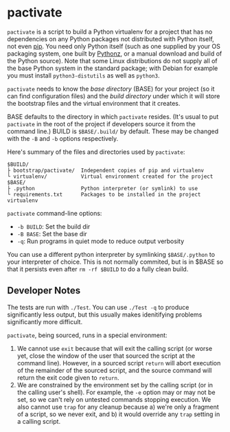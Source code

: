 pactivate
=========

`pactivate` is a script to build a Python virtualenv for a project that has
no dependencies on any Python packages not distributed with Python itself,
not even [pip]. You need only Python itself (such as one supplied by your
OS packaging system, one built by [Pythonz], or a manual download and build
of the Python source). Note that some Linux distributions do not supply all
of the base Python system in the standard package; with Debian for example
you must install `python3-distutils` as well as `python3`.

`pactivate` needs to know the _base directory_ (BASE) for your project
(so it can find configuration files) and the _build directory_ under which
it will store the bootstrap files and the virtual environment that it
creates.

BASE defaults to the directory in which `pactivate` resides. (It's usual to
put `pactivate` in the root of the project if developers source it from the
command line.) BUILD is `$BASE/.build/` by default. These may be changed
with the `-B` and `-b` options respectively.

Here's summary of the files and directories used by `pactivate`:

    $BUILD/
    ├ bootstrap/pactivate/  Independent copies of pip and virtualenv
    └ virtualenv/           Virtual environment created for the project
    $BASE/
    ├ .python               Python interpreter (or symlink) to use
    └ requirements.txt      Packages to be installed in the project virtualenv

`pactivate` command-line options:
- `-b BUILD`: Set the build dir
- `-B BASE`: Set the base dir
- `-q`: Run programs in quiet mode to reduce output verbosity

You can use a different python interpreter by symlinking `$BASE/.python` to
your interpreter of choice. This is not normally commited, but is in $BASE
so that it persists even after `rm -rf $BUILD` to do a fully clean build.


Developer Notes
---------------

The tests are run with `./Test`. You can use `./Test -q` to produce
significantly less output, but this usually makes idenitifying problems
significantly more difficult.

`pactivate`, being sourced, runs in a special environment:
1. We cannot use `exit` because that will exit the calling script (or worse
   yet, close the window of the user that sourced the script at the command
   line). However, in a sourced script `return` will abort execution of the
   remainder of the sourced script, and the source command will return the
   exit code given to `return`.
2. We are constrained by the environment set by the calling script (or in
   the calling user's shell). For example, the `-e` option may or may not
   be set, so we can't rely on untested commands stopping execution. We
   also cannot use `trap` for any cleanup because a) we're only a fragment
   of a script, so we never exit, and b) it would override any `trap`
   setting in a calling script.


<!-------------------------------------------------------------------->
[pip]: https://en.wikipedia.org/wiki/Pip_(package_manager)
[pythonz]: https://github.com/saghul/pythonz
